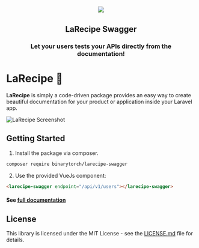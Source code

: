 <h6 align="center">
    <img src="https://larecipe.binarytorch.com.my/images/logo.svg"/>
</h6>

<h2 align="center">
    LaRecipe Swagger
</h2>


<h3 align="center">
    Let your users tests your APIs directly from the documentation!
</h3>

# LaRecipe 🍪

**LaRecipe** is simply a code-driven package provides an easy way to create beautiful documentation for your product or application inside your Laravel app.

![LaRecipe Screenshot](https://larecipe.binarytorch.com.my/images/packages/feedback.png)

## Getting Started

1. Install the package via composer.

```bash
composer require binarytorch/larecipe-swagger
```

2. Use the provided VueJs component:

```html
<larecipe-swagger endpoint="/api/v1/users"></larecipe-swagger>
```

#### See [full documentation](https://larecipe.binarytorch.com.my/docs)

## License

This library is licensed under the MIT License - see the [LICENSE.md](LICENSE) file for details.
